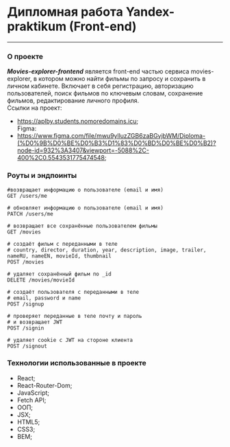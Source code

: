 # Дипломная работа Yandex-praktikum (Front-end)
---
### О проекте
___Movies-explorer-frontend___ является front-end частью cервиса movies-explorer, в котором можно найти фильмы по запросу и сохранить в личном кабинете. Включает в себя регистрацию, авторизацию пользователей, поиск фильмов по ключевым словам, сохранение фильмов, редактирование личного профиля.  
Ссылки на проект:
- https://aplby.students.nomoredomains.icu;  
Figma:  
- https://www.figma.com/file/mwu9ylluzZGB6zaBGvjbWM/Diploma-(%D0%9B%D0%BE%D0%B3%D1%83%D0%BD%D0%BE%D0%B2)?node-id=932%3A3407&viewport=-5088%2C-400%2C0.5543531775474548;   
 
### Роуты и эндпоинты  
 ```
 #возвращает информацию о пользователе (email и имя)
GET /users/me

# обновляет информацию о пользователе (email и имя)
PATCH /users/me

# возвращает все сохранённые пользователем фильмы
GET /movies

# создаёт фильм с переданными в теле
# country, director, duration, year, description, image, trailer, nameRU, nameEN, movieId, thumbnail 
POST /movies

# удаляет сохранённый фильм по _id
DELETE /movies/movieId  

# создаёт пользователя с переданными в теле
# email, password и name
POST /signup

# проверяет переданные в теле почту и пароль
# и возвращает JWT
POST /signin  

# удаляет cookie c JWT на стороне клиента
POST /signout  
```  

### Технологии использованные в проекте  
- React;
- React-Router-Dom;
- JavaScript;
- Fetch API;
- ООП;
- JSX;
- HTML5;
- CSS3;
- BEM;


